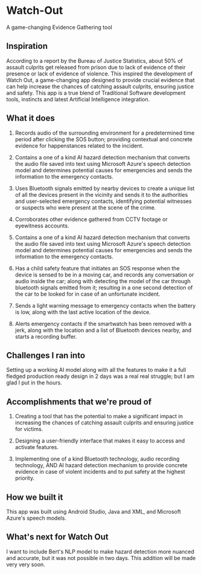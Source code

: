 # Watch-Out
A game-changing Evidence Gathering tool

## Inspiration

According to a report by the Bureau of Justice Statistics, about 50% of assault culprits get released from prison due to lack of evidence of their presence or lack of evidence of violence. This inspired the development of Watch Out, a game-changing app designed to provide crucial evidence that can help increase the chances of catching assault culprits, ensuring justice and safety. This app is a true blend of Traditional Software development tools, instincts and latest Artificial Intelligence integration.

## What it does

1) Records audio of the surrounding environment for a predetermined time period after clicking the SOS button; providing contextual and concrete evidence for happenstances related to the incident. 

2) Contains a one of a kind AI hazard detection mechanism that converts the audio file saved into text using Microsoft Azure's speech detection model and determines potential causes for emergencies and sends the information to the emergency contacts. 

3) Uses Bluetooth signals emitted by nearby devices to create a unique list of all the devices present in the vicinity and sends it to the authorities and user-selected emergency contacts, identifying potential witnesses or suspects who were present at the scene of the crime.

4) Corroborates other evidence gathered from CCTV footage or eyewitness accounts.

5) Contains a one of a kind AI hazard detection mechanism that converts the audio file saved into text using Microsoft Azure's speech detection model and determines potential causes for emergencies and sends the information to the emergency contacts. 

6) Has a child safety feature that initiates an SOS response when the device is sensed to be in a moving car, and records any conversation or audio inside the car; along with detecting the model of the car through bluetooth signals emitted from it; resulting in a one second detection of the car to be looked for in case of an unfortunate incident.

7) Sends a light warning message to emergency contacts when the battery is low, along with the last active location of the device.

8) Alerts emergency contacts if the smartwatch has been removed with a jerk, along with the location and a list of Bluetooth devices nearby, and starts a recording buffer.

## Challenges I ran into

Setting up a working AI model along with all the features to make it a full fledged production ready design in 2 days was a real real struggle; but I am glad I put in the hours. 

## Accomplishments that we're proud of

1) Creating a tool that has the potential to make a significant impact in increasing the chances of catching assault culprits and ensuring justice for victims.

2) Designing a user-friendly interface that makes it easy to access and activate features.

3) Implementing one of a kind Bluetooth technology, audio recording technology, AND AI hazard detection mechanism to provide concrete evidence in case of violent incidents and to put safety at the highest priority. 

## How we built it

This app was built using Android Studio, Java and XML, and Microsoft Azure's speech models. 

## What's next for Watch Out

I want to include Bert's NLP model to make hazard detection more nuanced and accurate, but it was not possible in two days. This addition will be made very very soon.
